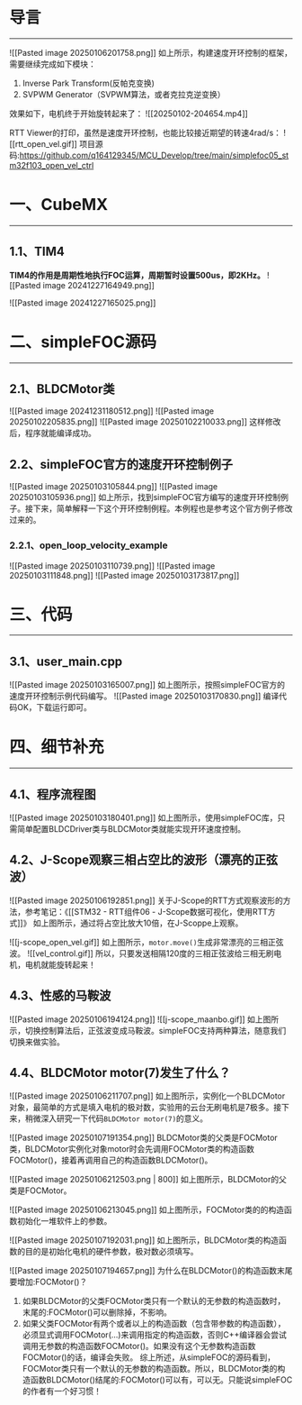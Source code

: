 # 导言
---
![[Pasted image 20250106201758.png]]
如上所示，构建速度开环控制的框架，需要继续完成如下模块：
1. Inverse Park Transform(反帕克变换)
2. SVPWM Generator（SVPWM算法，或者克拉克逆变换）

效果如下，电机终于开始旋转起来了：
![[20250102-204654.mp4]]

RTT Viewer的打印，虽然是速度开环控制，也能比较接近期望的转速4rad/s：
![[rtt_open_vel.gif]]
项目源码:https://github.com/q164129345/MCU_Develop/tree/main/simplefoc05_stm32f103_open_vel_ctrl

# 一、CubeMX
---
## 1.1、TIM4
**TIM4的作用是周期性地执行FOC运算，周期暂时设置500us，即2KHz。**
![[Pasted image 20241227164949.png]]

![[Pasted image 20241227165025.png]]

# 二、simpleFOC源码
---
## 2.1、BLDCMotor类
![[Pasted image 20241231180512.png]]
![[Pasted image 20250102205835.png]]
![[Pasted image 20250102210033.png]]
这样修改后，程序就能编译成功。

## 2.2、simpleFOC官方的速度开环控制例子
![[Pasted image 20250103105844.png]]
![[Pasted image 20250103105936.png]]
如上所示，找到simpleFOC官方编写的速度开环控制例子。接下来，简单解释一下这个开环控制例程。本例程也是参考这个官方例子修改过来的。

### 2.2.1、open_loop_velocity_example
![[Pasted image 20250103110739.png]]
![[Pasted image 20250103111848.png]]
![[Pasted image 20250103173817.png]]

# 三、代码
---
## 3.1、user_main.cpp
![[Pasted image 20250103165007.png]]
如上图所示，按照simpleFOC官方的速度开环控制示例代码编写。
![[Pasted image 20250103170830.png]]
编译代码OK，下载运行即可。

# 四、细节补充
---
## 4.1、程序流程图
![[Pasted image 20250103180401.png]]
如上图所示，使用simpleFOC库，只需简单配置BLDCDriver类与BLDCMotor类就能实现开环速度控制。

## 4.2、J-Scope观察三相占空比的波形（漂亮的正弦波）
![[Pasted image 20250106192851.png]]
关于J-Scope的RTT方式观察波形的方法，参考笔记：《[[STM32 - RTT组件06 - J-Scope数据可视化，使用RTT方式]]》
如上图所示，通过将占空比放大10倍，在J-Scoppe上观察。

![[j-scope_open_vel.gif]]
如上图所示，`motor.move()`生成非常漂亮的三相正弦波。
![[vel_control.gif]]
所以，只要发送相隔120度的三相正弦波给三相无刷电机，电机就能旋转起来！

## 4.3、性感的马鞍波
![[Pasted image 20250106194124.png]]
![[j-scope_maanbo.gif]]
如上图所示，切换控制算法后，正弦波变成马鞍波。simpleFOC支持两种算法，随意我们切换来做实验。

## 4.4、BLDCMotor motor(7)发生了什么？
![[Pasted image 20250106211707.png]]
如上图所示，实例化一个BLDCMotor对象，最简单的方式是填入电机的极对数，实验用的云台无刷电机是7极多。接下来，稍微深入研究一下代码`BLDCMotor motor(7)`的意义。

![[Pasted image 20250107191354.png]]
BLDCMotor类的父类是FOCMotor类，BLDCMotor实例化对象motor时会先调用FOCMotor类的构造函数FOCMotor()，接着再调用自己的构造函数BLDCMotor()。

![[Pasted image 20250106212503.png | 800]]
如上图所示，BLDCMotor的父类是FOCMotor。

![[Pasted image 20250106213045.png]]
如上图所示，FOCMotor类的的构造函数初始化一堆软件上的参数。

![[Pasted image 20250107192031.png]]
如上图所示，BLDCMotor类的构造函数的目的是初始化电机的硬件参数，极对数必须填写。

![[Pasted image 20250107194657.png]]
为什么在BLDCMotor()的构造函数末尾要增加:FOCMotor()？
1. 如果BLDCMotor的父类FOCMotor类只有一个默认的无参数的构造函数时，末尾的:FOCMotor()可以删除掉，不影响。
2. 如果父类FOCMotor有两个或者以上的构造函数（包含带参数的构造函数），必须显式调用FOCMotor(...)来调用指定的构造函数，否则C++编译器会尝试调用无参数的构造函数FOCMotor()。如果没有这个无参数构造函数FOCMotor()的话，编译会失败。
综上所述，从simpleFOC的源码看到，FOCMotor类只有一个默认的无参数的构造函数。所以，BLDCMotor类的构造函数BLDCMotor()结尾的:FOCMotor()可以有，可以无。只能说simpleFOC的作者有一个好习惯！


